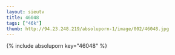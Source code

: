 ```yaml
--- 
layout: sieutv
title: 46048
tags: ["46k"]
thumb: http://94.23.248.219/absoluporn-1/image/002/46048.jpg
---
```

{% include absoluporn key="46048" %} 
